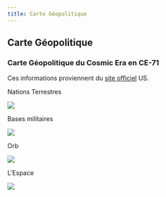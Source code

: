 ```yaml
---
title: Carte Géopolitique
---
```


Carte Géopolitique
------------------

### Carte Géopolitique du Cosmic Era en CE-71


Ces informations proviennent du [site officiel](http://www.gundamofficial.com/) US.


Nations Terrestres


![](/images/stories/saga/gundamseed/images/geo/terre1.gif)


Bases militaires


![](/images/stories/saga/gundamseed/images/geo/terre2.gif)


Orb


![](/images/stories/saga/gundamseed/images/geo/terre3.gif)


L'Espace


![](/images/stories/saga/gundamseed/images/geo/espace.gif)

